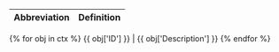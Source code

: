Abbreviation | Definition
--- | ---
{% for obj in ctx %}
{{ obj['ID'] }} | {{ obj['Description'] }}
{% endfor %}